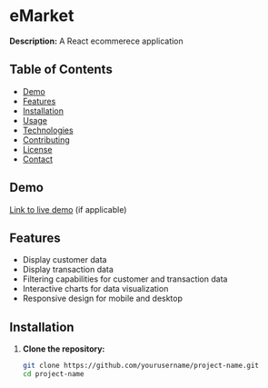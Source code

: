# eMarket

**Description:**
A React ecommerece application 

## Table of Contents

- [Demo](#demo)
- [Features](#features)
- [Installation](#installation)
- [Usage](#usage)
- [Technologies](#technologies)
- [Contributing](#contributing)
- [License](#license)
- [Contact](#contact)

## Demo

[Link to live demo](#) (if applicable)

## Features

- Display customer data
- Display transaction data
- Filtering capabilities for customer and transaction data
- Interactive charts for data visualization
- Responsive design for mobile and desktop

## Installation

1. **Clone the repository:**

   ```bash
   git clone https://github.com/yourusername/project-name.git
   cd project-name
